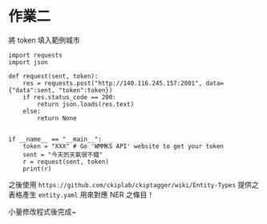 # 作業二 

將 token 填入範例城市

```python=
import requests
import json

def request(sent, token):
    res = requests.post("http://140.116.245.157:2001", data={"data":sent, "token":token})
    if res.status_code == 200:
        return json.loads(res.text)
    else:
        return None 


if __name__ == "__main__":
    token = "XXX" # Go 'WMMKS API' website to get your token
    sent = "今天的天氣很不錯"
    r = request(sent, token)
    print(r)
```

之後使用 `https://github.com/ckiplab/ckiptagger/wiki/Entity-Types` 提供之表格產生 `entity.yaml` 用來對應 NER 之條目！

小量修改程式後完成~